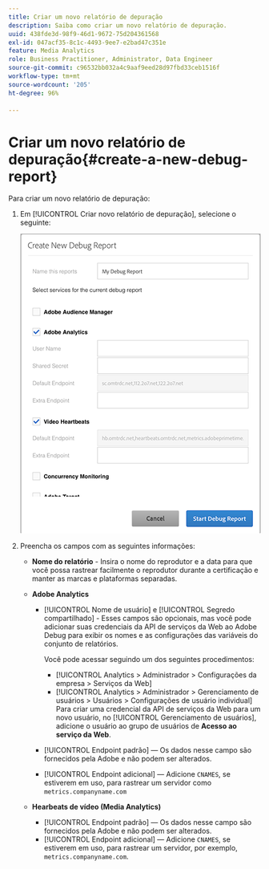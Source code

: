 ```yaml
---
title: Criar um novo relatório de depuração
description: Saiba como criar um novo relatório de depuração.
uuid: 438fde3d-98f9-46d1-9672-75d204361568
exl-id: 047acf35-8c1c-4493-9ee7-e2bad47c351e
feature: Media Analytics
role: Business Practitioner, Administrator, Data Engineer
source-git-commit: c96532bb032a4c9aaf9eed28d97fbd33ceb1516f
workflow-type: tm+mt
source-wordcount: '205'
ht-degree: 96%

---
```


# Criar um novo relatório de depuração{#create-a-new-debug-report}

Para criar um novo relatório de depuração:

1. Em [!UICONTROL Criar novo relatório de depuração], selecione o seguinte:

   ![](assets/create-new-debug-report.png)

1. Preencha os campos com as seguintes informações:

   * **Nome do relatório** - Insira o nome do reprodutor e a data para que você possa rastrear facilmente o reprodutor durante a certificação e manter as marcas e plataformas separadas.
   * **Adobe Analytics**

      * [!UICONTROL Nome de usuário] e [!UICONTROL Segredo compartilhado] - Esses campos são opcionais, mas você pode adicionar suas credenciais da API de serviços da Web ao Adobe Debug para exibir os nomes e as configurações das variáveis do conjunto de relatórios.

         Você pode acessar seguindo um dos seguintes procedimentos:

         * [!UICONTROL Analytics > Administrador > Configurações da empresa > Serviços da Web]
         * [!UICONTROL Analytics > Administrador > Gerenciamento de usuários > Usuários > Configurações de usuário individual] Para criar uma credencial da API de serviços da Web para um novo usuário, no [!UICONTROL Gerenciamento de usuários], adicione o usuário ao grupo de usuários de **Acesso ao serviço da Web**.
      * [!UICONTROL Endpoint padrão] — Os dados nesse campo são fornecidos pela Adobe e não podem ser alterados.
      * [!UICONTROL Endpoint adicional] — Adicione `CNAMES`, se estiverem em uso, para rastrear um servidor como `metrics.companyname.com`
   * **Hearbeats de vídeo (Media Analytics)**

      * [!UICONTROL Endpoint padrão] — Os dados nesse campo são fornecidos pela Adobe e não podem ser alterados.
      * [!UICONTROL Endpoint adicional] — Adicione `CNAMES`, se estiverem em uso, para rastrear um servidor, por exemplo, `metrics.companyname.com`.
